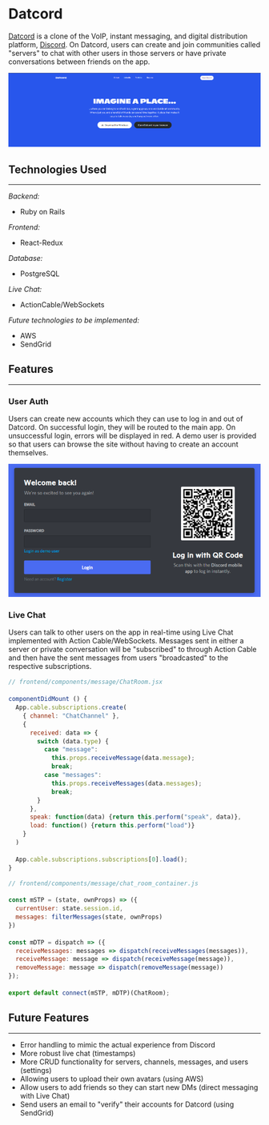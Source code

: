 # Datcord

[Datcord](https://ea-datcord.herokuapp.com/#/) is a clone of the VoIP, instant messaging, and digital distribution platform, [Discord](https://discord.com). On Datcord, users can create and join communities called "servers" to chat with other users in those servers or have private conversations between friends on the app.

<img src="app/assets/images/prod_readme/DatcordSplash.png" />

## Technologies Used
***
*Backend:*
- Ruby on Rails

*Frontend:*
- React-Redux

*Database:*
- PostgreSQL

*Live Chat:*
- ActionCable/WebSockets

*Future technologies to be implemented:*
- AWS
- SendGrid

## Features
***

### **User Auth**

Users can create new accounts which they can use to log in and out of Datcord. On successful login, they will be routed to the main app. On unsuccessful login, errors will be displayed in red. A demo user is provided so that users can browse the site without having to create an account themselves.

<img src="app/assets/images/prod_readme/UserAuth.png" />

### **Live Chat**

Users can talk to other users on the app in real-time using Live Chat implemented with Action Cable/WebSockets. Messages sent in either a server or private conversation will be "subscribed" to through Action Cable and then have the sent messages from users "broadcasted" to the respective subscriptions.

```js
// frontend/components/message/ChatRoom.jsx

componentDidMount () {
  App.cable.subscriptions.create(
    { channel: "ChatChannel" },
    {
      received: data => {
        switch (data.type) {
          case "message":
            this.props.receiveMessage(data.message);
            break;
          case "messages":
            this.props.receiveMessages(data.messages);
            break;
        }
      },
      speak: function(data) {return this.perform("speak", data)},
      load: function() {return this.perform("load")}
    }
  )

  App.cable.subscriptions.subscriptions[0].load();
}
```

```js
// frontend/components/message/chat_room_container.js

const mSTP = (state, ownProps) => ({
  currentUser: state.session.id,
  messages: filterMessages(state, ownProps)
})

const mDTP = dispatch => ({
  receiveMessages: messages => dispatch(receiveMessages(messages)),
  receiveMessage: message => dispatch(receiveMessage(message)),
  removeMessage: message => dispatch(removeMessage(message))
});

export default connect(mSTP, mDTP)(ChatRoom);
```

## Future Features
***

- Error handling to mimic the actual experience from Discord
- More robust live chat (timestamps)
- More CRUD functionality for servers, channels, messages, and users (settings)
- Allowing users to upload their own avatars (using AWS)
- Allow users to add friends so they can start new DMs (direct messaging with Live Chat)
- Send users an email to "verify" their accounts for Datcord (using SendGrid)

